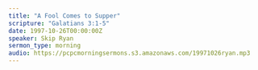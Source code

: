 ```yaml
---
title: "A Fool Comes to Supper"
scripture: "Galatians 3:1-5"
date: 1997-10-26T00:00:00Z
speaker: Skip Ryan
sermon_type: morning
audio: https://pcpcmorningsermons.s3.amazonaws.com/19971026ryan.mp3 
---
```



